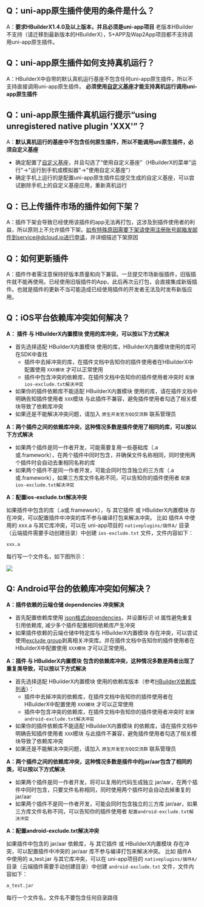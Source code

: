 ## Q：uni-app原生插件使用的条件是什么？
A：**要求HBuilderX1.4.0及以上版本，并且必须是uni-app项目**
老版本HBuilder不支持（请迁移到最新版本的HBuilderX），5+APP及Wap2App项目都不支持调用uni-app原生插件。

## Q：uni-app原生插件如何支持真机运行？
A：HBuilderX中自带的默认真机运行基座不包含任何uni-app原生插件，所以不支持直接调用uni-app原生插件。
**必须使用[自定义基座](https://ask.dcloud.net.cn/article/35115)才能支持真机运行调用uni-app原生插件**

## Q：uni-app原生插件真机运行提示“using unregistered native plugin 'XXX'”？
A：**默认真机运行的基座中不包含任何原生插件，所以不能调用uni原生插件，必须自定义基座**

- 确定配置了[自定义基座](https://ask.dcloud.net.cn/article/35115)，并且勾选了“使用自定义基座”（HBuilderX的菜单"运行"->"运行到手机或模拟器"->"使用自定义基座"）
- 确定手机上运行的是配置uni-app原生插件后提交生成的自定义基座，可以尝试删除手机上的自定义基座应用，重新真机运行

## Q：已上传插件市场的插件如何下架？
A：插件下架会导致已经使用该插件的app无法再打包，这涉及到插件使用者的利益，所以原则上不允许插件下架。如有特殊原因需要下架请使用注册账号邮箱发邮件到service@dcloud.io进行申请，并详细描述下架原因

## Q：如何更新插件
A：插件作者需注意保持好版本质量和向下兼容。一旦提交市场新版插件，旧版插件就不能再使用。已经使用旧版插件的App，此后再次云打包，会直接集成新版插件。也就是插件的更新不当可能造成已经使用插件的开发者无法及时发布新版应用。

## Q：iOS平台依赖库冲突如何解决？

**A： 插件 与 HBuilderX内置模块 使用的库冲突，可以按以下方式解决**
+ 首先选择适配 HBuilderX内置模块 使用的库，HBuilderX内置模块使用的库可在SDK中查找
  - 插件中去掉冲突的库，在插件文档中告知你的插件使用者在HBuilderX中配置使用 `XXX模块` 才可以正常使用
  - 插件中包含冲突的依赖库，在插件文档中告知你的插件使用者冲突时 `配置ios-exclude.txt解决冲突`
+ 如果你的插件依赖库不能适配 HBuilderX内置模块 使用的库，请在插件文档中明确告知插件使用者 `XXX`模块 与此插件不兼容，避免插件使用者勾选了相关模块导致了依赖库冲突
+ 如果还是不能解决冲突问题，请加入 `原生开发官方QQ交流群` 联系管理员

**A：两个插件之间的依赖库冲突，这种情况多数是插件使用了相同的库，可以按以下方式解决**
+ 如果两个插件是同一作者开发，可能需要复用一些基础库（.a或.framework），在两个插件中同时包含，并确保文件名称相同，同时使用两个插件时会自动去重相同名称的库
+ 如果两个插件不是同一作者开发，可能会同时包含独立的三方库（.a或.framework），如果三方库文件名称不同，可以告知你的插件使用者 `配置ios-exclude.txt解决冲突`

**A：配置ios-exclude.txt解决冲突**

如果插件中包含的库（.a或.framework），与 其它插件 或 HBuilderX内置模块 存在冲突，可以配置插件中冲突的库不参与编译打包来解决冲突。
比如 插件A 中使用的 xxx.a 与其它库冲突，可以在 uni-app项目的 `nativeplugins/插件A/` 目录（云端插件需要手动创建目录）中创建 `ios-exclude.txt` 文件，文件内容如下：
```
xxx.a
```
每行写一个文件名，如下图所示：

![](https://img.cdn.aliyun.dcloud.net.cn/nativedocs/nativeplugin/Iosimgs/ios-exclude.png)


## Q: Android平台的依赖库冲突如何解决？

**A：插件依赖的云端仓储 dependencies 冲突解决**
+ 首先配置依赖库使用 [json格式dependencies](/NativePlugin/course/package?id=dependencies)，并设置标识 id 属性避免重复引用依赖库, 减少多个插件配置相同依赖库产生冲突
+ 如果插件依赖的云端仓储中特定库与 HBuilderX内置模块 存在冲突，可以尝试使用[exclude group](/NativePlugin/course/package?id=dependencies)剥离相关冲突库。并在插件文档中告知你的插件使用者在HBuilderX中配置使用 `XXX模块` 才可以正常使用。

**A：插件 与 HBuilderX内置模块 包含的依赖库冲突，这种情况多数是两者出现了重复类导致，可以按以下方式解决**
+ 首先选择适配 HBuilderX内置模块 使用的依赖库版本（参考[HBuilderX依赖库列表](https://ask.dcloud.net.cn/article/35419)）：
  - 插件中去掉冲突的依赖库，在插件文档中告知你的插件使用者在HBuilderX中配置使用 `XXX模块` 才可以正常使用
  - 插件中包含冲突的依赖库，在插件文档中告知你的插件使用者冲突时 `配置android-exclude.txt解决冲突`
+ 如果你的插件依赖库不能适配 HBuilderX内置模块 的依赖库，请在插件文档中明确告知插件使用者 `XXX`模块 与此插件不兼容，避免插件使用者勾选了相关模块导致了依赖库冲突
+ 如果还是不能解决冲突问题，请加入 `原生开发官方QQ交流群` 联系管理员

**A：两个插件之间的依赖库冲突，这种情况多数是插件中的jar/aar包含了相同的类，可以按以下方式解决**
+ 如果两个插件是同一作者开发，将可以复用的代码生成独立 jar/aar，在两个插件中同时包含，只要文件名称相同，同时使用两个插件时会自动去掉重复的jar/aar
+ 如果两个插件不是同一作者开发，可能会同时包含独立的三方库 jar/aar，如果三方库文件名称不同，可以告知你的插件使用者 `配置android-exclude.txt解决冲突`

**A：配置android-exclude.txt解决冲突**

如果插件中包含的 jar/aar 依赖库，与 其它插件 或 HBuilderX内置模块 存在冲突，可以配置插件中冲突的 jar/aar 库不参与编译打包来解决冲突。
比如 插件A 中使用的 a_test.jar 与其它库冲突，可以在 uni-app项目的 `nativeplugins/插件A/` 目录（云端插件需要手动创建目录）中创建 `android-exclude.txt` 文件，文件内容如下：
```
a_test.jar
```
每行一个文件名，文件名不要包含任何目录路径
